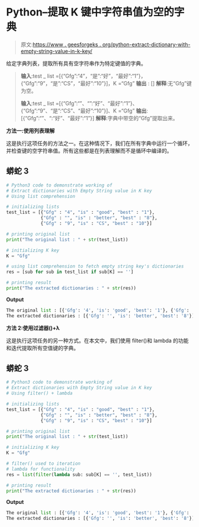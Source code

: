# Python–提取 K 键中字符串值为空的字典

> 原文:[https://www . geesforgeks . org/python-extract-dictionary-with-empty-string-value-in-k-key/](https://www.geeksforgeeks.org/python-extract-dictionaries-with-empty-string-value-in-k-key/)

给定字典列表，提取所有具有空字符串作为特定键值的字典。

> **输入**:test _ list =[{“Gfg”:“4”，“是”:“好”，“最好”:“1”}，{“Gfg”:“9”，“是”:“CS”，“最好”:“10”}]，K =“Gfg”
> **输出** : []
> **解释**:无“Gfg”键为空。
> 
> **输入**:test _ list =[{“Gfg”:“”、“”:“好”、“最好”:“1”}、{“Gfg”:“9”、“是”:“CS”、“最好”:“10”}]、K =“Gfg”
> **输出**:[{“Gfg”:“”、“:“好”、“最好”:“1”}]
> **解释**:字典中带空的“Gfg”提取出来。

**方法一:使用列表理解**

这是执行这项任务的方法之一。在这种情况下，我们在所有字典中运行一个循环，并检查键的空字符串值。所有这些都是在列表理解而不是循环中编译的。

## 蟒蛇 3

```py
# Python3 code to demonstrate working of 
# Extract dictionaries with Empty String value in K key
# Using list comprehension

# initializing lists
test_list = [{"Gfg" : "4", "is" : "good", "best" : "1"},
             {"Gfg" : "", "is" : "better", "best" : "8"},
             {"Gfg" : "9", "is" : "CS", "best" : "10"}]

# printing original list
print("The original list : " + str(test_list))

# initializing K key 
K = "Gfg"

# using list comprehension to fetch empty string key's dictionaries
res = [sub for sub in test_list if sub[K] == '']

# printing result 
print("The extracted dictionaries : " + str(res))
```

**Output**

```py
The original list : [{'Gfg': '4', 'is': 'good', 'best': '1'}, {'Gfg': '', 'is': 'better', 'best': '8'}, {'Gfg': '9', 'is': 'CS', 'best': '10'}]
The extracted dictionaries : [{'Gfg': '', 'is': 'better', 'best': '8'}]

```

**方法 2:使用过滤器()+λ**

这是执行这项任务的另一种方式。在本文中，我们使用 filter()和 lambda 的功能和迭代提取所有空值键的字典。

## 蟒蛇 3

```py
# Python3 code to demonstrate working of 
# Extract dictionaries with Empty String value in K key
# Using filter() + lambda

# initializing lists
test_list = [{"Gfg" : "4", "is" : "good", "best" : "1"},
             {"Gfg" : "", "is" : "better", "best" : "8"},
             {"Gfg" : "9", "is" : "CS", "best" : "10"}]

# printing original list
print("The original list : " + str(test_list))

# initializing K key 
K = "Gfg"

# filter() used to iteration
# lambda for functionality
res = list(filter(lambda sub: sub[K] == '', test_list))

# printing result 
print("The extracted dictionaries : " + str(res))
```

**Output**

```py
The original list : [{'Gfg': '4', 'is': 'good', 'best': '1'}, {'Gfg': '', 'is': 'better', 'best': '8'}, {'Gfg': '9', 'is': 'CS', 'best': '10'}]
The extracted dictionaries : [{'Gfg': '', 'is': 'better', 'best': '8'}]

```